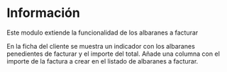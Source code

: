 Información
===========

Este modulo extiende la funcionalidad de los albaranes a facturar

En la ficha del cliente se muestra un indicador con los albaranes penedientes de
facturar y el importe del total.
Añade una columna con el importe de la factura a crear en el listado de albaranes a facturar.
